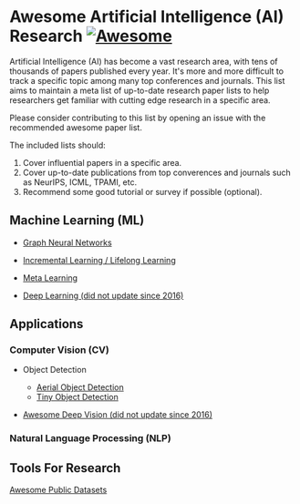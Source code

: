 # Awesome Artificial Intelligence (AI) Research [![Awesome](https://awesome.re/badge.svg)](https://awesome.re)

Artificial Intelligence (AI) has become a vast research area, with tens of thousands of papers published every year. It's more and more difficult to track a specific topic among many top conferences and journals. This list aims to maintain a meta list of up-to-date research paper lists to help researchers get familiar with cutting edge research in a specific area. 

Please consider contributing to this list by opening an issue with the recommended awesome paper list.

The included lists should: 

1. Cover influential papers in a specific area.
2. Cover up-to-date publications from top converences and journals such as NeurIPS, ICML, TPAMI, etc.
3. Recommend some good tutorial or survey if possible (optional).


## Machine Learning (ML)

* [Graph Neural Networks](https://github.com/nnzhan/Awesome-Graph-Neural-Networks)
* [Incremental Learning / Lifelong Learning](https://github.com/xialeiliu/Awesome-Incremental-Learning)
* [Meta Learning](https://github.com/sudharsan13296/Awesome-Meta-Learning)


* [Deep Learning (did not update since 2016)](https://github.com/terryum/awesome-deep-learning-papers)

## Applications

### Computer Vision (CV)

* Object Detection
  * [Aerial Object Detection](https://github.com/murari023/awesome-aerial-object-detection)
  * [Tiny Object Detection](https://github.com/kuanhungchen/awesome-tiny-object-detection)
  

* [Awesome Deep Vision (did not update since 2016)](https://github.com/kjw0612/awesome-deep-vision)

### Natural Language Processing (NLP)

## Tools For Research

[Awesome Public Datasets](https://github.com/awesomedata/awesome-public-datasets)
